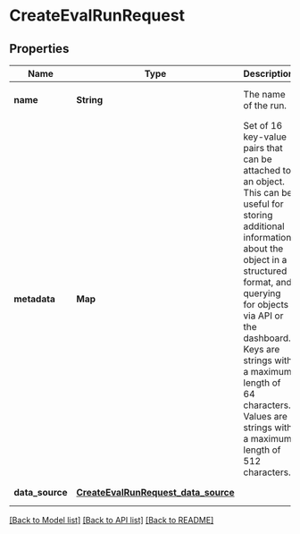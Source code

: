 # CreateEvalRunRequest
## Properties

| Name | Type | Description | Notes |
|------------ | ------------- | ------------- | -------------|
| **name** | **String** | The name of the run. | [optional] [default to null] |
| **metadata** | **Map** | Set of 16 key-value pairs that can be attached to an object. This can be useful for storing additional information about the object in a structured format, and querying for objects via API or the dashboard.   Keys are strings with a maximum length of 64 characters. Values are strings with a maximum length of 512 characters.  | [optional] [default to null] |
| **data\_source** | [**CreateEvalRunRequest_data_source**](CreateEvalRunRequest_data_source.md) |  | [default to null] |

[[Back to Model list]](../README.md#documentation-for-models) [[Back to API list]](../README.md#documentation-for-api-endpoints) [[Back to README]](../README.md)


